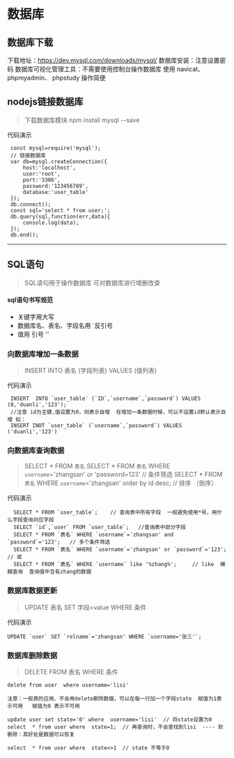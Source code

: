 # 数据库

## 数据库下载 
   下载地址：https://dev.mysql.com/downloads/mysql/
   数据库安装：注意设置密码
   数据库可视化管理工具：不需要使用控制台操作数据库
  使用 navicat、 phpmyadmin、 phpstudy 操作简便

## nodejs链接数据库

>下载数据库模块  npm install mysql --save

代码演示
```
 const mysql=require('mysql');
 // 链接数据库
 var db=mysql.createConnection({
     host:'localhost',
     user:'root',
     port:'3306',
     password:'123456789',
     database:'user_table'
 });
 db.connect();
 const sql='select * from user;';
 db.query(sql,function(err,data){
     console.log(data);  
 });
 db.end();

```
---
## SQL语句
> SQL语句用于操作数据库 可对数据库进行增删改查
#### sql语句书写规范
- 关键字用大写
- 数据库名、表名、字段名用 `反引号 
- 值用 引号 ''
### 向数据库增加一条数据
> INSERT INTO 表名  (字段列表) VALUES (值列表) 

代码演示
```
 INSERT  INTO `user_table` (`ID`,`username`,`password`) VALUES (0,'duanli','123');
 //注意 id为主键,值设置为0，则表示自增  在增加一条数据时候，可以不设置id默认表示自增 如：
 INSERT INOT `user_table` (`username`,`password`) VALUES ('duanli','123')
```
### 向数据库查询数据
> SELECT * FROM `表名` 
> SELECT * FROM `表名` WHERE `username`='zhangsan' or 'password=123'  // 条件筛选
> SELECT * FROM `表名` WHERE `username`='zhangsan' order by id desc;  // 排序 （倒序）

代码演示
```
  SELECT * FROM `user_table`;    // 查询表中所有字段  一般避免使用*号，用什么字段查询对应字段
  SELECT `id`,`user` FROM `user_table`;   //查询表中部分字段
  SELECT * FROM `表名` WHERE `username`='zhangsan' and `password`='123';   // 多个条件筛选
  SELECT * FROM `表名` WHERE `username`='zhangsan' or `password`='123';   // 或
  SELECT * FROM `表名` WHERE `username` like '%zhang%';     // like  模糊查询  查询值中含有zhang的数据
```
### 数据库数据更新 
> UPDATE 表名 SET 字段=value WHERE 条件

代码演示
```
UPDATE `user` SET `relname`='zhangsan' WHERE `username='张三'`;
```

### 数据库删除数据
> DELETE FROM 表名  WHERE  条件
```
delete from user  where username='lisi'

注意：一般真的应用、不会用delete删除数据，可以在每一行加一个字段state  赋值为1表示可用   赋值为0 表示不可用

update user set state='0' where  username='lisi'  // 将state设置为0
select  * from user where  state=1;  // 再查询时，不会查找到lisi  ---- 软删除：其好处是数据可以恢复

select  * from user where  state<>1  // state 不等于0
```








